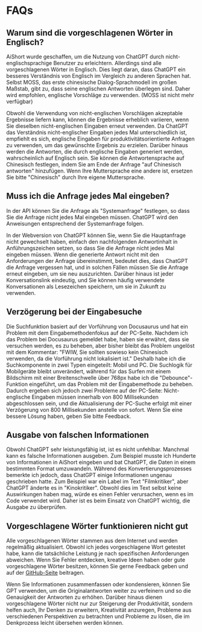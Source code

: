 # FAQs

## Warum sind die vorgeschlagenen Wörter in Englisch?

AiShort wurde geschaffen, um die Nutzung von ChatGPT durch nicht-englischsprachige Benutzer zu erleichtern. Allerdings sind alle vorgeschlagenen Wörter in Englisch. Dies liegt daran, dass ChatGPT ein besseres Verständnis von Englisch im Vergleich zu anderen Sprachen hat. Selbst MOSS, das erste chinesische Dialog-Sprachmodell im großen Maßstab, gibt zu, dass seine englischen Antworten überlegen sind. Daher wird empfohlen, englische Vorschläge zu verwenden. (MOSS ist nicht mehr verfügbar)

Obwohl die Verwendung von nicht-englischen Vorschlägen akzeptable Ergebnisse liefern kann, können die Ergebnisse erheblich variieren, wenn Sie dieselben nicht-englischen Eingaben erneut verwenden. Da ChatGPT das Verständnis nicht-englischer Eingaben jedes Mal unterschiedlich ist, empfiehlt es sich, englische Eingaben für produktivitätsorientierte Anfragen zu verwenden, um das gewünschte Ergebnis zu erzielen. Darüber hinaus werden die Antworten, die durch englische Eingaben generiert werden, wahrscheinlich auf Englisch sein. Sie können die Antwortensprache auf Chinesisch festlegen, indem Sie am Ende der Anfrage "auf Chinesisch antworten" hinzufügen. Wenn Ihre Muttersprache eine andere ist, ersetzen Sie bitte "Chinesisch" durch Ihre eigene Muttersprache.

## Muss ich die Anfrage jedes Mal eingeben?

In der API können Sie die Anfrage als "Systemanfrage" festlegen, so dass Sie die Anfrage nicht jedes Mal eingeben müssen. ChatGPT wird den Anweisungen entsprechend der Systemanfrage folgen.

In der Webversion von ChatGPT können Sie, wenn Sie die Hauptanfrage nicht gewechselt haben, einfach den nachfolgenden Antwortinhalt in Anführungszeichen setzen, so dass Sie die Anfrage nicht jedes Mal eingeben müssen. Wenn die generierte Antwort nicht mit den Anforderungen der Anfrage übereinstimmt, bedeutet dies, dass ChatGPT die Anfrage vergessen hat, und in solchen Fällen müssen Sie die Anfrage erneut eingeben, um sie neu auszurichten. Darüber hinaus ist jeder Konversationslink eindeutig, und Sie können häufig verwendete Konversationen als Lesezeichen speichern, um sie in Zukunft zu verwenden.

## Verzögerung bei der Eingabesuche

Die Suchfunktion basiert auf der Vorführung von Docusaurus und hat ein Problem mit dem Eingabemethodenfokus auf der PC-Seite. Nachdem ich das Problem bei Docusaurus gemeldet habe, haben sie erwähnt, dass sie versuchen werden, es zu beheben, aber bisher bleibt das Problem ungelöst mit dem Kommentar: "FWIW, Sie sollten sowieso kein Chinesisch verwenden, da die Vorführung nicht lokalisiert ist." Deshalb habe ich die Suchkomponente in zwei Typen eingeteilt: Mobil und PC. Die Suchlogik für Mobilgeräte bleibt unverändert, während für das Surfen mit einem Bildschirm mit einer Breitenschwelle über 768px habe ich die "Debounce"-Funktion eingeführt, um das Problem mit der Eingabemethode zu beheben. Dadurch ergeben sich jedoch zwei Probleme auf der PC-Seite: Nicht-englische Eingaben müssen innerhalb von 800 Millisekunden abgeschlossen sein, und die Aktualisierung der PC-Suche erfolgt mit einer Verzögerung von 800 Millisekunden anstelle von sofort. Wenn Sie eine bessere Lösung haben, geben Sie bitte Feedback.

## Ausgabe von falschen Informationen

Obwohl ChatGPT sehr leistungsfähig ist, ist es nicht unfehlbar. Manchmal kann es falsche Informationen ausgeben. Zum Beispiel musste ich Hunderte von Informationen in AiShort eingeben und bat ChatGPT, die Daten in einem bestimmten Format umzuwandeln. Während des Konvertierungsprozesses bemerkte ich jedoch, dass ChatGPT einige Informationen ungenau geschrieben hatte. Zum Beispiel war ein Label im Text "Filmkritiker", aber ChatGPT änderte es in "Kinokritiker". Obwohl dies im Text selbst keine Auswirkungen haben mag, würde es einen Fehler verursachen, wenn es im Code verwendet wird. Daher ist es beim Einsatz von ChatGPT wichtig, die Ausgabe zu überprüfen.

## Vorgeschlagene Wörter funktionieren nicht gut

Alle vorgeschlagenen Wörter stammen aus dem Internet und werden regelmäßig aktualisiert. Obwohl ich jedes vorgeschlagene Wort getestet habe, kann die tatsächliche Leistung je nach spezifischen Anforderungen abweichen. Wenn Sie Fehler entdecken, kreative Ideen haben oder gute vorgeschlagene Wörter besitzen, können Sie gerne Feedback geben und auf der [GitHub-Seite](https://github.com/allentofight/ChatGPT-Shortcut/discussions/11) beitragen.

Wenn Sie Informationen zusammenfassen oder kondensieren, können Sie GPT verwenden, um die Originalantworten weiter zu verfeinern und so die Genauigkeit der Antworten zu erhöhen. Darüber hinaus dienen vorgeschlagene Wörter nicht nur zur Steigerung der Produktivität, sondern helfen auch, Ihr Denken zu erweitern, Kreativität anzuregen, Probleme aus verschiedenen Perspektiven zu betrachten und Probleme zu lösen, die im Denkprozess leicht übersehen werden können.
